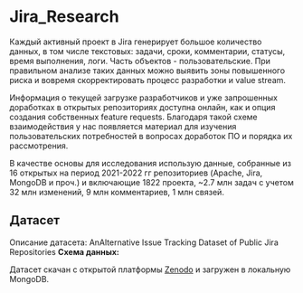 # Jira_Research
Каждый активный проект в Jira генерирует большое количество данных, в том числе текстовых: задачи, сроки, комментарии, статусы, время выполнения, логи. Часть объектов - пользовательские. При правильном анализе таких данных можно выявить зоны повышенного риска и вовремя скорректировать процесс разработки и value stream. 

Информация о текущей загрузке разработчиков и уже запрошенных доработках в открытых репозиториях доступна онлайн, как и опция создания собственных feature requests. Благодаря такой схеме взаимодействия у нас появляется материал для изучения пользовательских потребностей в вопросах доработок ПО и порядка их рассмотрения.

В качестве основы для исследования использую данные, собранные из 16 открытых на период 2021-2022 гг репозиториев (Apache, Jira, MongoDB и проч.) и включающие 1822 проекта, ~2.7 млн задач с учетом 32 млн изменений, 9 млн комментариев, 1 млн связей.

## Датасет
Описание датасета: AnAlternative Issue Tracking Dataset of Public Jira Repositories
**Схема данных:**

Датасет скачан с открытой платформы [Zenodo]([url](https://zenodo.org/records/7182101)) и загружен в локальную MongoDB.
